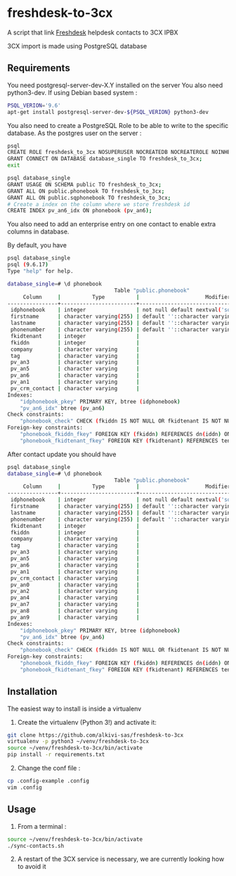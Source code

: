 # freshdesk-to-3cx

A script that link [Freshdesk](http://freshdesk.com/) helpdesk contacts to 3CX IPBX

3CX import is made using PostgreSQL database

## Requirements

You need postgresql-server-dev-X.Y installed on the server
You also need python3-dev.
If using Debian based system :

```bash
PSQL_VERION='9.6'
apt-get install postgresql-server-dev-${PSQL_VERION} python3-dev
```

You also need to create a PostgreSQL Role to be able to write to the specific database.
As the postgres user on the server :

```bash
psql
CREATE ROLE freshdesk_to_3cx NOSUPERUSER NOCREATEDB NOCREATEROLE NOINHERIT LOGIN PASSWORD 'password' VALID UNTIL 'infinity';
GRANT CONNECT ON DATABASE database_single TO freshdesk_to_3cx;
exit

psql database_single
GRANT USAGE ON SCHEMA public TO freshdesk_to_3cx;
GRANT ALL ON public.phonebook TO freshdesk_to_3cx;
GRANT ALL ON public.sqphonebook TO freshdesk_to_3cx;
# Create a index on the column where we store freshdesk id
CREATE INDEX pv_an6_idx ON phonebook (pv_an6);
```

You also need to add an enterprise entry on one contact to enable extra columns in database.

By default, you have
```bash
psql database_single
psql (9.6.17)
Type "help" for help.

database_single=# \d phonebook
                                  Table "public.phonebook"
     Column     |          Type          |                     Modifiers
----------------+------------------------+---------------------------------------------------
 idphonebook    | integer                | not null default nextval('sqphonebook'::regclass)
 firstname      | character varying(255) | default ''::character varying
 lastname       | character varying(255) | default ''::character varying
 phonenumber    | character varying(255) | default ''::character varying
 fkidtenant     | integer                |
 fkiddn         | integer                |
 company        | character varying      |
 tag            | character varying      |
 pv_an3         | character varying      |
 pv_an5         | character varying      |
 pv_an6         | character varying      |
 pv_an1         | character varying      |
 pv_crm_contact | character varying      |
Indexes:
    "idphonebook_pkey" PRIMARY KEY, btree (idphonebook)
    "pv_an6_idx" btree (pv_an6)
Check constraints:
    "phonebook_check" CHECK (fkiddn IS NOT NULL OR fkidtenant IS NOT NULL)
Foreign-key constraints:
    "phonebook_fkiddn_fkey" FOREIGN KEY (fkiddn) REFERENCES dn(iddn) ON DELETE CASCADE
    "phonebook_fkidtenant_fkey" FOREIGN KEY (fkidtenant) REFERENCES tenant(idtenant) ON DELETE CASCADE
```

After contact update you should have
```bash
psql database_single
database_single=# \d phonebook
                                  Table "public.phonebook"
     Column     |          Type          |                     Modifiers
----------------+------------------------+---------------------------------------------------
 idphonebook    | integer                | not null default nextval('sqphonebook'::regclass)
 firstname      | character varying(255) | default ''::character varying
 lastname       | character varying(255) | default ''::character varying
 phonenumber    | character varying(255) | default ''::character varying
 fkidtenant     | integer                |
 fkiddn         | integer                |
 company        | character varying      |
 tag            | character varying      |
 pv_an3         | character varying      |
 pv_an5         | character varying      |
 pv_an6         | character varying      |
 pv_an1         | character varying      |
 pv_crm_contact | character varying      |
 pv_an0         | character varying      |
 pv_an2         | character varying      |
 pv_an4         | character varying      |
 pv_an7         | character varying      |
 pv_an8         | character varying      |
 pv_an9         | character varying      |
Indexes:
    "idphonebook_pkey" PRIMARY KEY, btree (idphonebook)
    "pv_an6_idx" btree (pv_an6)
Check constraints:
    "phonebook_check" CHECK (fkiddn IS NOT NULL OR fkidtenant IS NOT NULL)
Foreign-key constraints:
    "phonebook_fkiddn_fkey" FOREIGN KEY (fkiddn) REFERENCES dn(iddn) ON DELETE CASCADE
    "phonebook_fkidtenant_fkey" FOREIGN KEY (fkidtenant) REFERENCES tenant(idtenant) ON DELETE CASCADE
```


## Installation

The easiest way to install is inside a virtualenv

1. Create the virtualenv (Python 3!) and activate it:

```bash
git clone https://github.com/alkivi-sas/freshdesk-to-3cx
virtualenv -p python3 ~/venv/freshdesk-to-3cx
source ~/venv/freshdesk-to-3cx/bin/activate
pip install -r requirements.txt
```

2. Change the conf file :

```bash
cp .config-example .config
vim .config
```

## Usage
1. From a terminal :

```bash
source ~/venv/freshdesk-to-3cx/bin/activate
./sync-contacts.sh
```

2. A restart of the 3CX service is necessary, we are currently looking how to avoid it

